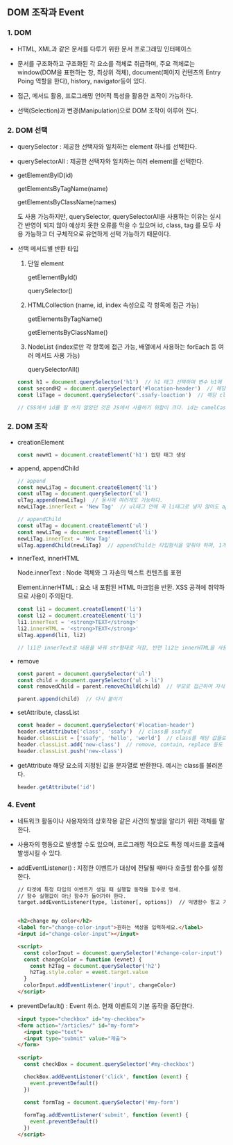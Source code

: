 ## DOM 조작과 Event

### 1. DOM

- HTML, XML과 같은 문서를 다루기 위한 문서 프로그래밍 인터페이스
- 문서를 구조화하고 구조화된 각 요소를 객체로 취급하며, 주요 객체로는 window(DOM을 표현하는 창, 최상위 객체), document(페이지 컨텐츠의 Entry Poing 역할을 한다), history, navigator등이 있다.
- 접근, 메서드 활용, 프로그래밍 언어적 특성을 활용한 조작이 가능하다.

- 선택(Selection)과 변경(Manipulation)으로 DOM 조작이 이루어 진다.





### 2. DOM 선택

- querySelector : 제공한 선택자와 일치하는 element 하나를 선택한다.

- querySelectorAll : 제공한 선택자와 일치하는 여러 element를 선택한다.

- getElementByID(id)

  getElementsByTagName(name)

  getElementsByClassName(names)

  도 사용 가능하지만, querySelector, querySelectorAll을 사용하는 이유는 실시간 반영이 되지 않아 예상치 못한 오류를 막을 수 있으며 id, class, tag 를 모두 사용 가능하고 더 구체적으로 유연하게 선택 가능하기 때문이다.

- 선택 메서드별 반환 타입

  1. 단일 element

     getElementById()

     querySelector()

  2. HTMLCollection (name, id, index 속성으로 각 항목에 접근 가능)

     getElementsByTagName()

     getElementsByClassName()

  3. NodeList (index로만 각 항목에 접근 가능, 배열에서 사용하는 forEach 등 여러 메서드 사용 가능)

     querySelectorAll()
  
  
  
  ```javascript
  const h1 = document.querySelector('h1')  // h1 태그 선택하여 변수 h1에 담기.
  const secondH2 = document.querySelector('#location-header')  // 해당 id를 선택
  const liTage = document.querySelector('.ssafy-loaction')  // 해당 class를 선택
  
  // CSS에서 id를 잘 쓰지 않았던 것은 JS에서 사용하기 위함이 크다. id는 camelCase로 네이밍한다.
  ```





### 2. DOM 조작

- creationElement

  ```javascript
  const newH1 = document.createElement('h1') 없던 태그 생성
  ```

- append, appendChild

  ```javascript
  // append
  const newLiTag = document.createElement('li')
  const ulTag = document.querySelector('ul')
  ulTag.append(newLiTag)  // 동시에 여러개도 가능하다.
  newLiTage.innerText = 'New Tag'  // ul태그 안에 꼭 li태그로 넣지 않아도 append로 넣을 순 있다.
  
  // appendChild
  const ulTag = document.createElement('ul')
  const newLiTag = document.createElement('li')
  newLiTag.innerText = 'New Tag'
  ulTag.appendChild(newLiTag)  // appendChild는 타입형식을 맞춰야 하며, 1개씩만 넣을 수 있다. 추가된 Node 객체를 반환한다.
  ```

- innerText, innerHTML

  Node.innerText : Node 객체와 그 자손의 텍스트 컨텐츠를 표현

  Element.innerHTML : 요소 내 포함된 HTML 마크업을 반환. XSS 공격에 취약하므로 사용이 주의된다.

  ```javascript
  const li1 = document.createElement('li')
  const li2 = document.createElement('li')
  li1.innerText = '<strong>TEXT</strong>'
  li2.innerHTML = '<strong>TEXT</strong>'
  ulTag.append(li1, li2)
  
  // li1은 innerText로 내용을 바꿔 str형태로 저장, 반면 li2는 innerHTML을 사용해서 strong태그를 인식
  ```

- remove

  ```javascript
  const parent = document.querySelector('ul')
  const child = document.querySelector('ul > li')
  const removedChild = parent.removeChild(child)  // 부모로 접근하여 자식 삭제(출력만 사라진다)
  
  parent.append(child)  // 다시 붙이기
  ```

- setAttribute, classList

  ```javascript
  const header = document.querySelector('#location-header')
  header.setAttribute('class', 'ssafy')  // class를 ssafy로
  header.classList = ['ssafy', 'hello', 'world']  // class를 해당 값들로
  header.classList.add('new-class')  // remove, contain, replace 등도 가능하다.
  header.classList.push('new-class')
  ```

- getAttribute 해당 요소의 지정된 값을 문자열로 반환한다. 예시는 class를 불러온다.

  ```javascript
  header.getAttribute('id')
  ```






### 4. Event

- 네트워크 활동이나 사용자와의 상호작용 같은 사건의 발생을 알리기 위한 객체를 말한다.
- 사용자의 행동으로 발생할 수도 있으며, 프로그래밍 적으로도 특정 메서드를 호출해 발생시킬 수 있다.



- addEventListener() : 지정한 이벤트가 대상에 전달될 때마다 호출할 함수를 설정한다.

  ```html
  // 타겟에 특정 타입의 이벤트가 생길 때 실행할 동작을 함수로 명세.
  // 함수 실행값이 아닌 함수가 들어가야 한다.
  target.addEventListener(type, listener[, options])  // 익명함수 말고 기명함수도 가능
  
  
  <h2>change my color</h2>
  <label for="change-color-input">원하는 색상을 입력하세요.</label>
  <input id="change-color-input"></input>
  
  <script>
    const colorInput = document.querySelector('#change-color-input')
    const changeColor = function (evnet) {
      const h2Tag = document.querySelector('h2')
      h2Tag.style.color = event.target.value
    }
    colorInput.addEventListener('input', changeColor)
  </script>
  ```



- preventDefault() : Event 취소. 현재 이벤트의 기본 동작을 중단한다.

  ```html
  <input typoe="checkbox" id="my-checkbox">
  <form action="/articles/" id="my-form">
    <input type="text">
    <input type="submit" value="제출">
  </form>
      
  <script>
    const checkBox = document.querySelector('#my-checkbox')
  
    checkBox.addEventListener('click', function (event) {
      event.preventDefault()
    })
  
    const formTag = document.querySelector('#my-form')
    
    formTag.addEventListener('submit', function (event) {
      event.preventDefault()
    })
  </script>
  ```


